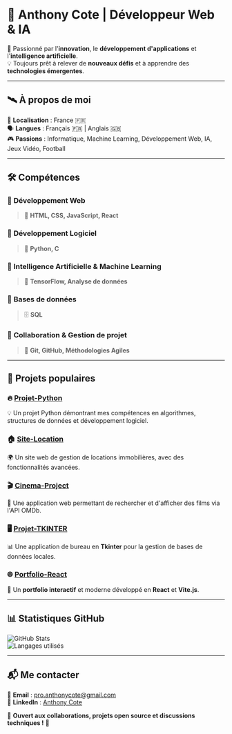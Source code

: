# 🚀 **Anthony Cote | Développeur Web & IA**
 
🎯 Passionné par l'**innovation**, le **développement d'applications** et l'**intelligence artificielle**.   
💡 Toujours prêt à relever de **nouveaux défis** et à apprendre des **technologies émergentes**.   
   
---   

## 🛰️ **À propos de moi**  

📍 **Localisation** : France 🇫🇷  
🗣️ **Langues** : Français 🇫🇷 | Anglais 🇬🇧  
🎮 **Passions** : Informatique, Machine Learning, Développement Web, IA, Jeux Vidéo, Football  

---

## 🛠️ **Compétences**

### 🔹 **Développement Web**
> 🚀 **HTML, CSS, JavaScript, React**

### 🔹 **Développement Logiciel**
> 🐍 **Python, C**

### 🔹 **Intelligence Artificielle & Machine Learning**
> 🤖 **TensorFlow, Analyse de données**

### 🔹 **Bases de données**
> 🗄️ **SQL**

### 🔹 **Collaboration & Gestion de projet**
> 🔗 **Git, GitHub, Méthodologies Agiles**

---

## 🌟 **Projets populaires**

### 🔥 [**Projet-Python**](https://github.com/anthocote19/Projet-Python)
💡 Un projet Python démontrant mes compétences en algorithmes, structures de données et développement logiciel.  

### 🏠 [**Site-Location**](https://github.com/anthocote19/Site-Location)
🌍 Un site web de gestion de locations immobilières, avec des fonctionnalités avancées.  

### 🎬 [**Cinema-Project**](https://github.com/anthocote19/Cinema-Project)
🍿 Une application web permettant de rechercher et d'afficher des films via l'API OMDb.  

### 🖥️ [**Projet-TKINTER**](https://github.com/anthocote19/Projet-TKINTER)
📊 Une application de bureau en **Tkinter** pour la gestion de bases de données locales.  

### 🌐 [**Portfolio-React**](https://github.com/anthocote19/Portfolio-React)
🚀 Un **portfolio interactif** et moderne développé en **React** et **Vite.js**.  

---

## 📊 **Statistiques GitHub**

![GitHub Stats](https://github-readme-stats.vercel.app/api?username=anthocote19&show_icons=true&theme=radical)  
![Langages utilisés](https://github-readme-stats.vercel.app/api/top-langs/?username=anthocote19&layout=compact&theme=radical)  

---

## 📬 **Me contacter**

📧 **Email** : [pro.anthonycote@gmail.com](mailto:pro.anthonycote@gmail.com)  
🔗 **LinkedIn** : [Anthony Cote](https://www.linkedin.com/in/anthony-cote-25390433a/)  

💬 **Ouvert aux collaborations, projets open source et discussions techniques !** 🚀
